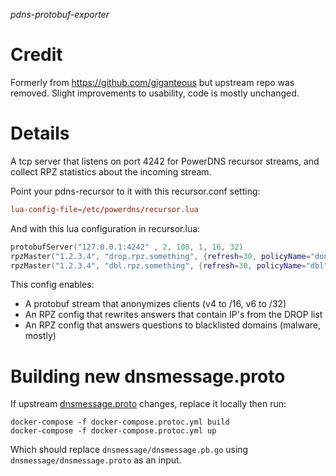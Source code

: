 *pdns-protobuf-exporter*

# Credit

Formerly from https://github.com/giganteous but upstream repo was removed. Slight improvements to usability, code is mostly unchanged.

# Details

A tcp server that listens on port 4242 for PowerDNS recursor streams, and collect RPZ statistics about the incoming stream.

Point your pdns-recursor to it with this recursor.conf setting:

```conf
lua-config-file=/etc/powerdns/recursor.lua
```

And with this lua configuration in recursor.lua:

```lua
protobufServer("127.0.0.1:4242" , 2, 100, 1, 16, 32)
rpzMaster("1.2.3.4", "drop.rpz.something", {refresh=30, policyName="dontrouteorpeer", defpol=Policy.Custom, defconfent="dropinfo.example.com"})
rpzMaster("1.2.3.4", "dbl.rpz.something", {refresh=30, policyName="dbl", defpol=Policy.Custom, defconfent="dblinfo.example.com"})
```

This config enables:

* A protobuf stream that anonymizes clients (v4 to /16, v6 to /32)
* An RPZ config that rewrites answers that contain IP's from the DROP list
* An RPZ config that answers questions to blacklisted domains (malware, mostly)

# Building new dnsmessage.proto

If upstream [dnsmessage.proto](https://github.com/PowerDNS/pdns/blob/master/pdns/dnsmessage.proto) changes, replace it locally then run:

```
docker-compose -f docker-compose.protoc.yml build
docker-compose -f docker-compose.protoc.yml up
```

Which should replace `dnsmessage/dnsmessage.pb.go` using `dnsmessage/dnsmessage.proto` as an input.
